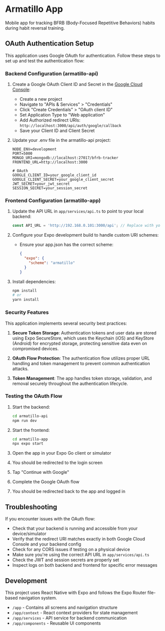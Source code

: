 # Armatillo App

Mobile app for tracking BFRB (Body-Focused Repetitive Behaviors) habits during habit reversal training.

## OAuth Authentication Setup

This application uses Google OAuth for authentication. Follow these steps to set up and test the authentication flow:

### Backend Configuration (armatillo-api)

1. Create a Google OAuth Client ID and Secret in the [Google Cloud Console](https://console.cloud.google.com/):
   - Create a new project
   - Navigate to "APIs & Services" > "Credentials"
   - Click "Create Credentials" > "OAuth client ID"
   - Set Application Type to "Web application"
   - Add Authorized redirect URIs: `http://localhost:3000/api/auth/google/callback`
   - Save your Client ID and Client Secret

2. Update your .env file in the armatillo-api project:
   ```
   NODE_ENV=development
   PORT=5000
   MONGO_URI=mongodb://localhost:27017/bfrb-tracker
   FRONTEND_URL=http://localhost:3000

   # OAuth 
   GOOGLE_CLIENT_ID=your_google_client_id
   GOOGLE_CLIENT_SECRET=your_google_client_secret
   JWT_SECRET=your_jwt_secret
   SESSION_SECRET=your_session_secret
   ```

### Frontend Configuration (armatillo-app)

1. Update the API URL in `app/services/api.ts` to point to your local backend:
   ```typescript
   const API_URL = 'http://192.168.0.101:3000/api'; // Replace with your API URL
   ```

2. Configure your Expo development build to handle custom URI schemes:
   - Ensure your app.json has the correct scheme:
     ```json
     {
       "expo": {
         "scheme": "armatillo"
       }
     }
     ```

3. Install dependencies:
   ```bash
   npm install
   # or
   yarn install
   ```

### Security Features

This application implements several security best practices:

1. **Secure Token Storage**: Authentication tokens and user data are stored using Expo SecureStore, which uses the Keychain (iOS) and KeyStore (Android) for encrypted storage, protecting sensitive data even on compromised devices.

2. **OAuth Flow Protection**: The authentication flow utilizes proper URL handling and token management to prevent common authentication attacks.

3. **Token Management**: The app handles token storage, validation, and removal securely throughout the authentication lifecycle.

### Testing the OAuth Flow

1. Start the backend:
   ```bash
   cd armatillo-api
   npm run dev
   ```

2. Start the frontend:
   ```bash
   cd armatillo-app
   npx expo start
   ```

3. Open the app in your Expo Go client or simulator
4. You should be redirected to the login screen
5. Tap "Continue with Google"
6. Complete the Google OAuth flow
7. You should be redirected back to the app and logged in

## Troubleshooting

If you encounter issues with the OAuth flow:

- Check that your backend is running and accessible from your device/simulator
- Verify that the redirect URI matches exactly in both Google Cloud Console and your backend config
- Check for any CORS issues if testing on a physical device
- Make sure you're using the correct API URL in `app/services/api.ts`
- Check the JWT and session secrets are properly set
- Inspect logs on both backend and frontend for specific error messages

## Development

This project uses React Native with Expo and follows the Expo Router file-based navigation system.

- `/app` - Contains all screens and navigation structure
- `/app/context` - React context providers for state management
- `/app/services` - API service for backend communication
- `/app/components` - Reusable UI components
